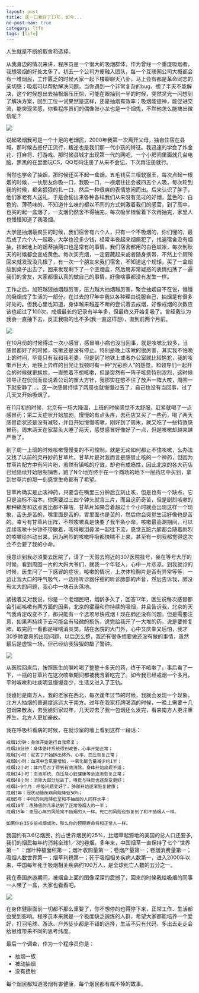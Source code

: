 ```yaml
---
layout: post
title: 这一口我好了17年，如今...
no-post-nav: true
category: life
tags: [life]
---
```


人生就是不断的取舍和选择。

从我身边的情况来讲，程序员是一个很大的吸烟群体，作为曾经一个重度吸烟者，我想吸烟的好处太多了。初去一个公司方便融入团队，每一个互联网公司大概都会有一堆烟民，工作匮乏的时候大家一起下楼聊聊天八卦，马上会有都是革命同志的亲切感；吸烟可以帮助解决问题，当你遇到一个非常复杂的bug，想了半天不能解决，这个时候想出去抽根烟压压惊，可能在眼抽到一半的时候，突然灵光一闪想到了解决方案，回到工位一试果然是这样，还是抽烟有效率；吸烟能提神，能促进交流，能突现灵感，你看程序员们的偶像张小龙也是一个烟鬼，不然他怎么能搞出微信呢？

![](http://www.hlbhcz.com/assets/images/2017/life/ge.png)  

说起吸烟我可是一个十足的老烟民，2000年我第一次离开父母，独自住宿在县城，那时候古惑仔正流行，叛逆也是我们那一代小孩的特征。我迅速的学会了炸金花、打麻将、打游戏、那时候县城才出现第一代的网吧，一个小房间里面就几台电脑，黑黑的在里面玩CS，QQ号码注册了从来不会记，下次再注册就行。

当然也学会了抽烟，那时候还买不起一盒烟，五毛钱买三根软猴王，每次点起一根烟的时候，一伙朋友你吸一口，我吸一口，一根烟往往会被四五个人吸，每次轮到我的时候，都会狠狠的扎一口，然后一种很爽的表情悠闲而出。后来认识了胖子，他们家老有人送礼，于是会偷出来各种各样我们从来没有见过的好烟，蓝色的、白色的、薄荷味的、不知道什么味的都以不同的方式刺激着我们的感官。到了高中，也买的起一盒烟了，一支烟仍然舍不得抽完，每次吸半根留着下次再抽完，家里人也慢慢知道了我吸烟。

大学是抽烟最疯狂的时候，我们宿舍有六个人，只有一个不吸烟的，你们懂的，最后成了六个人一起吸，大学也没多少钱，经常半夜起来烟瘾犯了，找遍宿舍没有烟抽，捡起地上的烟蒂抽两口也是常有的事情，我们宿舍都用的白色蚊帐，每次到秋天的时候都会变成黄色。每次买完烟，一定要藏起来或者随身携带，不然上个厕所回来就发现没几根了，有一次一个朋友来我们宿舍，不知道这个规矩，买了一盒烟放到桌子出去了，回来发现剩下了一个空烟盒，然后用非常疑惑的表情扫荡了一遍我们的舍友，大家都很认真的做自己的事情，好像啥事都没有发生一样。

工作之后，加班越狠抽烟越厉害，压力越大抽烟越厉害，聚会抽烟自不在说，慢慢的吸烟成了生活的一部分。在过去的17年中我以各种理由说服自己，抽烟是有很多好处的。但我心里也知道，身体越来越差不断的尝试着去戒烟，好像戒烟的次数应该也超过了100次，戒烟最长的记录有半年多，但最终又开始复吸了。曾经我认为我会一直抽下去，反正我吸的也不多(我一直这样想)，直到前两个月前。

![](http://www.hlbhcz.com/assets/images/2017/life/jie.jpeg)  

在10月份的时候得过一次小感冒，感冒嘛小病也没当回事，就是咳嗽比较多，当感冒都好了的时候，咳嗽还是没有停止。特别是晚上咳嗽的很厉害，其实我不怕晚上的时间，毕竟只有我和我老婆，但是到了地铁上或者办公室就比较尴尬，我的咳嗽声巨大，地铁上异样的目光让我顿时有一种“光彩照人”的感觉，和领导们一起开会的时候就更尴尬，一直憋着不想咳嗽，但是突然有一阵子咳意特别浓烈，这时候领导正在侃侃而谈说着公司的重大方针，我那实在憋不住了放声一阵大咳，周围一下就安静了...。这一次感冒持续了两周也就慢慢过去了，自己也没有当回事，过了几天又开始吸烟了。

在11月初的时候，北京有一场大降温，上班的时候感觉不太舒服，赶紧就喝了一点感冒药；第二天症状开始加剧，慢慢的有点头疼，去药店又买了一些药，喝了两天感冒症状还是没有减轻，并且开始慢慢咳嗽，刚好到了周末，就又吃了一些特效感冒药，周末两天在家蒙头大睡了两天，感觉感冒好像好了一点，但是咳嗽却越来越严重了。

到了周一上班的时候咳嗽慢慢变的不可控制，就是无论如何都止不住咳嗽，么办法又找了以前的灵丹妙药甘草片。甘草片是对我而言是感冒止咳的一个神药，但因为甘草片配方中有阿片粉，虽然有镇咳的疗效，却也有成瘾性，因此北京的各大药店已经陆续开始限制销售，跑了N个地方终于在一个商场的地下一层药店中买到，拿到甘草片的那一刻感觉生命都有了希望。

甘草片确实是止咳神药，只要含在嘴里三分钟后立刻止咳，但是也有一个缺点，它只是治标不治本。你需要过三四个钟头就含三片，而且这药奇苦，但是剧烈咳嗽的那种痛苦和这点苦比都不算啥，甘草片如果含着超过十个小时就会出现这样一个现象，舌头是苦的，嘴里面是苦的，胃里面也是苦的，然后你会突觉生活好像也是苦的。幸亏有甘草片压阵，不然咳嗽真是快要了我半条小命，咳嗽最高潮期间，可以连续咳嗽十分钟不带歇着，咳得眼泪鼻涕一起往下流，感觉五脏六腑都会随着剧烈的咳嗽给抖动出来。因为剧烈的咳嗽呼吸都快喘不上来，甚至有一刻我都觉得这次会不会要了我的小命。

我意识到我必须要去医院了，请了一天假去附近的307医院挂号，坐在等号大厅的时候，看到周围一片的大妈大爷们，就我一个年轻人，心中一片悲凉。到我就诊的时候，医生问了一下感冒的症状，咳嗽的情况，上次体检胸片是否有异常等等，一边让我大口的呼气吸气，一边用听诊器仔细的听诊肺部的声音，然后告诉我，肺没有太大的问题，我心中一块石头落地。

紧接着又对我说，你是一个老烟民吧，烟龄多久了，回答17年，医生说每次感冒都会引起咳嗽有两方面的因素，北京的雾霾和你持续的吸烟，并且告诉我，北京的天气我肯定改变不了，那只能有一个选项尽快戒烟！现在肺还没有问题，但是需要注意，如果再持续下去可能会有轻微的损伤，说完给我开了一大堆的药，说是要修复肺，取完药一看都是哮喘消炎类。站在医院的大门外，心中又庆幸又后怕，我才30岁肺要真的出现问题，以后怎么整，我还有很多想要做还没有做的事情，虽然最后是虚惊一场，但已经给我狠狠的敲了警钟。

![](http://www.hlbhcz.com/assets/images/2017/life/kill.jpeg)  

从医院回来后，按照医生的嘱咐喝了整整十多天的药，终于不咳嗽了。事后看了一下，一瓶的甘草片在这次咳嗽期间都被我含着吃完了。如今我已经戒烟一个多月，平时咳嗽和吐痰明显慢慢变少，生活又进入了正轨。

我媳妇是南方人，我的老家在西北，每次逢年过节的时候，我就会发现一个现象，北方人抽烟的普遍度远远大于南方。过年在我家打牌喝酒的时候，一晚上需要十几包烟来散发，去我媳妇家过年，几天过去了我一包烟还么发完，看来南方人更注重养生，北方人更加豪放。

我在呼吸科看病的时候，在就诊室的墙上看到这样一段话：

``` text
戒烟1分钟：身体开始进行自我修复；
戒烟20分钟：身体循环系统得到改善，心率开始正常；
戒烟2小时：尼古丁开始排出体外，心率、血压恢复正常；
戒烟8小时：血液中含氧量增加，一氧化碳含量减少约1半；
戒烟12小时：体内尼古丁得到有效清除，身体开始出现不适；
戒烟24小时：血液系统、血压及心脏健康等会逐渐恢复正常；
戒烟48小时：消除大部分尼古丁，嗅觉与味觉也逐渐变更好；
戒烟3~9个月：呼吸问题变好了，肺部开始逐渐恢复健康；
戒烟1年：冠状动脉疾病风险降低50%；
戒烟5年：中风的风险降低至和不抽烟的人同样水平；
戒烟10年：患肺癌的几率达到了正常吸烟人的一半；
戒烟15年：患冠心病的风险同不抽烟的人一样。死亡的风险也恢复到了和不抽烟人一样。

如果你在35岁前戒烟成功，那么你的预期寿命将和正常人一样。
```

我国约有3.6亿烟民，约占世界烟民的25%，比烟草起源地的美国的总人口还要多,我们的烟民每年约消耗全球1／3的卷烟。多年来，中国烟草一直保持了七个"世界第一" ：烟叶种植面积第一；烟叶收购量第一；卷烟产量第一；卷烟消费量第一；吸烟人数世界第一；烟草利税第一；死于吸烟相关疾病人数第一，进入2000年以来，中国每年死于吸烟相关疾病约100万人，是全球死亡人数的五分之一。

我在泰国旅游期间，被烟盒上面的图像深深的震撼了，回来的时候我给吸烟的同事一人带了一盒，大家也看看吧。

![](http://www.hlbhcz.com/assets/images/2017/life/smoking2.jpeg)  


在身体健康面前一切都不那么重要了，你不想停的也得停下来，正常工作、生活都会受到影响。程序员本来就是一个极度缺乏锻炼的人群，希望大家都能培养一个爱好，打羽毛球、游泳、户外徒步都是不错的选择，生活不只有代码，多出去走走会给思维带来不同的思考纬度。


最后一个调查，作为一个程序员你是：

- 抽烟一族
- 被动抽烟
- 没有接触

每个烟民都知道吸烟有害健康，每个烟民都有戒不掉的故事。

